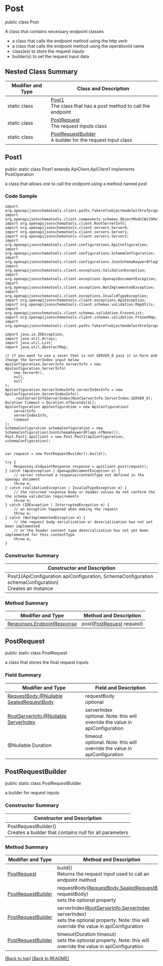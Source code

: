 # Post

public class Post

A class that contains necessary endpoint classes
- a class that calls the endpoint method using the http verb
- a class that calls the endpoint method using the operationId name
- class(es) to store the request inputs
- builder(s) to set the request input data

## Nested Class Summary
| Modifier and Type | Class and Description |
| ----------------- | --------------------- |
| static class | [Post1](#post1)<br>The class that has a post method to call the endpoint |
| static class | [PostRequest](#postrequest)<br>The request inputs class |
| static class | [PostRequestBuilder](#postrequestbuilder)<br>A builder for the request input class |

## Post1
public static class Post1 extends ApiClient.ApiClient1 implements PostOperation<br>

a class that allows one to call the endpoint using a method named post

### Code Sample
```
import org.openapijsonschematools.client.paths.fakerefsobjectmodelwithrefprops.post.RequestBody;
import org.openapijsonschematools.client.components.schemas.ObjectModelWithRefProps;
import org.openapijsonschematools.client.RootServerInfo;
import org.openapijsonschematools.client.servers.Server0;
import org.openapijsonschematools.client.servers.Server1;
import org.openapijsonschematools.client.servers.Server2;
import org.openapijsonschematools.client.configurations.ApiConfiguration;
import org.openapijsonschematools.client.configurations.SchemaConfiguration;
import org.openapijsonschematools.client.configurations.JsonSchemaKeywordFlags;
import org.openapijsonschematools.client.exceptions.ValidationException;
import org.openapijsonschematools.client.exceptions.OpenapiDocumentException;
import org.openapijsonschematools.client.exceptions.NotImplementedException;
import org.openapijsonschematools.client.exceptions.InvalidTypeException;
import org.openapijsonschematools.client.exceptions.ApiException;
import org.openapijsonschematools.client.schemas.validation.MapUtils;
import org.openapijsonschematools.client.schemas.validation.FrozenList;
import org.openapijsonschematools.client.schemas.validation.FrozenMap;
import org.openapijsonschematools.client.paths.fakerefsobjectmodelwithrefprops.Post;

import java.io.IOException;
import java.util.Arrays;
import java.util.List;
import java.util.AbstractMap;

// if you want to use a sever that is not SERVER_0 pass it in here and change the ServerIndex input below
ApiConfiguration.ServerInfo serverInfo = new ApiConfiguration.ServerInfo(
    new Server0(),
    null,
    null
);
ApiConfiguration.ServerIndexInfo serverIndexInfo = new ApiConfiguration.ServerIndexInfo()
    .rootServerInfoServerIndex(RootServerInfo.ServerIndex.SERVER_0);
Duration timeout = Duration.ofSeconds(1L);
ApiConfiguration apiConfiguration = new ApiConfiguration(
    serverInfo
    serverIndexInfo,
    timeout
);
SchemaConfiguration schemaConfiguration = new SchemaConfiguration(JsonSchemaKeywordFlags.ofNone());
Post.Post1 apiClient = new Post.Post1(apiConfiguration, schemaConfiguration);


var request = new PostRequestBuilder().build();

try {
    Responses.EndpointResponse response = apiClient.post(request);
} catch (ApiException | OpenapiDocumentException e) {
    // server returned a response/contentType not defined in the openapi document
    throw e;
} catch (ValidationException | InvalidTypeException e) {
    // the returned response body or header values do not conform the the schema validation requirements
    throw e;
} catch (IOException | InterruptedException e) {
    // an exception happened when making the request
    throw e;
} catch (NotImplementedException e) {
    // the request body serialization or deserialization has not yet been implemented
    // or the header content type deserialization has not yet been implemented for this contentType
    throw e;
}
```
### Constructor Summary
| Constructor and Description |
| --------------------------- |
| Post1(ApiConfiguration apiConfiguration, SchemaConfiguration schemaConfiguration)<br>Creates an instance |

### Method Summary
| Modifier and Type | Method and Description |
| ----------------- | ---------------------- |
| [Responses.EndpointResponse](../../paths/fakerefsobjectmodelwithrefprops/post/Responses.md#endpointresponse) | post([PostRequest](#postrequest) request) |

## PostRequest
public static class PostRequest<br>

a class that stores the final request inputs

### Field Summary
| Modifier and Type | Field and Description |
| ----------------- | --------------------- |
| [RequestBody.@Nullable SealedRequestBody](../../paths/fakerefsobjectmodelwithrefprops/post/RequestBody.md#sealedrequestbody) | requestBody<br>optional |
| [RootServerInfo.@Nullable ServerIndex](../../RootServerInfo.md#serverindex) | serverIndex<br>optional. Note: this will override the value in apiConfiguration |
| @Nullable Duration | timeout<br>optional. Note: this will override the value in apiConfiguration |

## PostRequestBuilder
public static class PostRequestBuilder<br>

a builder for request inputs

### Constructor Summary
| Constructor and Description |
| --------------------------- |
| PostRequestBuilder()<br>Creates a builder that contains null for all parameters |

### Method Summary
| Modifier and Type | Method and Description |
| ----------------- | ---------------------- |
| [PostRequest](#postrequest) | build()<br>Returns the request input used to call an endpoint method |
| [PostRequestBuilder](#postrequestbuilder) | requestBody([RequestBody.SealedRequestBody](../../paths/fakerefsobjectmodelwithrefprops/post/RequestBody.md#sealedrequestbody) requestBody)<br>sets the optional property |
| [PostRequestBuilder](#postrequestbuilder) | serverIndex([RootServerInfo.ServerIndex](../../RootServerInfo.md#serverindex) serverIndex)<br>sets the optional property. Note: this will override the value in apiConfiguration |
| [PostRequestBuilder](#postrequestbuilder) | timeout(Duration timeout)<br>sets the optional property. Note: this will override the value in apiConfiguration |

[[Back to top]](#top) [[Back to README]](../../../README.md)

